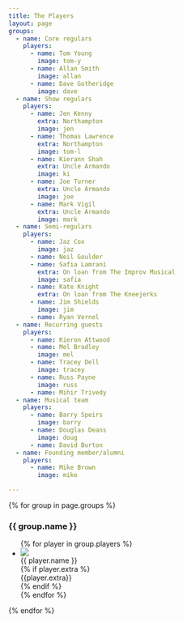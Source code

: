 ```yaml
---
title: The Players
layout: page
groups:
  - name: Core regulars
    players:
      - name: Tom Young
        image: tom-y
      - name: Allan Smith
        image: allan
      - name: Dave Gotheridge
        image: dave
  - name: Show regulars
    players:
      - name: Jen Kenny
        extra: Northampton
        image: jen
      - name: Thomas Lawrence
        extra: Northampton
        image: tom-l
      - name: Kierann Shah
        extra: Uncle Armando
        image: ki
      - name: Joe Turner
        extra: Uncle Armando
        image: joe
      - name: Mark Vigil
        extra: Uncle Armando
        image: mark
  - name: Semi-regulars
    players:
      - name: Jaz Cox
        image: jaz
      - name: Neil Goulder
      - name: Safia Lamrani
        extra: On loan from The Improv Musical
        image: safia
      - name: Kate Knight
        extra: On loan from The Kneejerks
      - name: Jim Shields
        image: jim
      - name: Ryan Vernel
  - name: Recurring guests
    players:
      - name: Kieron Attwood
      - name: Mel Bradley
        image: mel
      - name: Tracey Dell
        image: tracey
      - name: Russ Payne
        image: russ
      - name: Mihir Trivedy
  - name: Musical team
    players:
      - name: Barry Speirs
        image: barry
      - name: Douglas Deans
        image: doug
      - name: David Burton
  - name: Founding member/alumni
    players:
      - name: Mike Brown
        image: mike

---
```


{% for group in page.groups %}
<h3>{{ group.name }}</h3>
<ul class="player-list player-list-regulars">
    {% for player in group.players %}
    <li class="player">
        <img class="player-img" src="{% if player.image %}/assets/players/{{player.image}}-color.jpg{% else %}/assets/face.png{% endif %}">
        <div class="player-name">
            {{ player.name }}
        </div>
        {% if player.extra %}
        <div class="player-extra">
            {{player.extra}}
        </div>
        {% endif %}
    </li>
    {% endfor %}
</ul>
{% endfor %}

